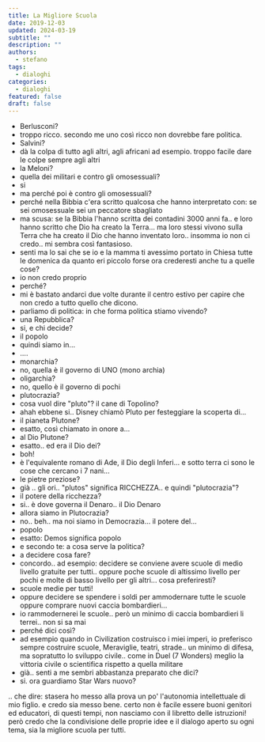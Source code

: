 ```yaml
---
title: La Migliore Scuola
date: 2019-12-03
updated: 2024-03-19
subtitle: ""
description: ""
authors:
  - stefano
tags:
  - dialoghi
categories:
  - dialoghi
featured: false
draft: false
---
```


- Berlusconi?
- troppo ricco. secondo me uno così ricco non dovrebbe fare politica.
- Salvini?
- dà la colpa di tutto agli altri, agli africani ad esempio. troppo facile dare le colpe sempre agli altri
- la Meloni?
- quella dei militari e contro gli omosessuali?
- si
- ma perché poi è contro gli omosessuali?
- perché nella Bibbia c'era scritto qualcosa che hanno interpretato con: se sei omosessuale sei un peccatore sbagliato
- ma scusa: se la Bibbia l'hanno scritta dei contadini 3000 anni fa.. e loro hanno scritto che Dio ha creato la Terra... ma loro stessi vivono sulla Terra che ha creato il Dio che hanno inventato loro.. insomma io non ci credo.. mi sembra così fantasioso.
- senti ma lo sai che se io e la mamma ti avessimo portato in Chiesa tutte le domenica da quanto eri piccolo forse ora crederesti anche tu a quelle cose?
- io non credo proprio
- perché?
- mi è bastato andarci due volte durante il centro estivo per capire che non credo a tutto quello che dicono.
- parliamo di politica: in che forma politica stiamo vivendo?
- una Repubblica?
- si, e chi decide?
- il popolo
- quindi siamo in...
- ....
- monarchia?
- no, quella è il governo di UNO (mono archia)
- oligarchia?
- no, quello è il governo di pochi
- plutocrazia?
- cosa vuol dire "pluto"? il cane di Topolino?
- ahah ebbene si.. Disney chiamò Pluto per festeggiare la scoperta di...
- il pianeta Plutone?
- esatto, così chiamato in onore a...
- al Dio Plutone?
- esatto.. ed era il Dio dei?
- boh!
- è l'equivalente romano di Ade, il Dio degli Inferi... e sotto terra ci sono le cose che cercano i 7 nani...
- le pietre preziose?
- già .. gli ori.. "plutos" significa RICCHEZZA.. e quindi "plutocrazia"?
- il potere della ricchezza?
- si.. è dove governa il Denaro.. il Dio Denaro
- allora siamo in Plutocrazia?
- no.. beh.. ma noi siamo in Democrazia... il potere del...
- popolo
- esatto: Demos significa popolo
- e secondo te: a cosa serve la politica?
- a decidere cosa fare?
- concordo.. ad esempio: decidere se conviene avere scuole di medio livello gratuite per tutti.. oppure poche scuole di altissimo livello per pochi e molte di basso livello per gli altri... cosa preferiresti?
- scuole medie per tutti!
- oppure decidere se spendere i soldi per ammodernare tutte le scuole oppure comprare nuovi caccia bombardieri...
- io rammodernerei le scuole.. però un minimo di caccia bombardieri li terrei.. non si sa mai
- perché dici così?
- ad esempio quando in Civilization costruisco i miei imperi, io preferisco sempre costruire scuole, Meraviglie, teatri, strade.. un minimo di difesa, ma sopratutto lo sviluppo civile.. come in Duel (7 Wonders) meglio la vittoria civile o scientifica rispetto a quella militare
- già.. senti a me sembri abbastanza preparato che dici?
- si. ora guardiamo Star Wars nuovo?

.. che dire: stasera ho messo alla prova un po' l'autonomia intellettuale di mio figlio. e credo sia messo bene. certo non è facile essere buoni genitori ed educatori, di questi tempi, non nasciamo con il libretto delle istruzioni! però credo che la condivisione delle proprie idee e il dialogo aperto su ogni tema, sia la migliore scuola per tutti.
